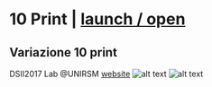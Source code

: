 # 10 Print | [launch / open](http://dsii-2017-unirsm.github.io/ccristiano22/10%20Print)
## Variazione 10 print ##
DSII2017 Lab @UNIRSM [website](http://dsii-2017-unirsm.github.io)
![alt text]()
![alt text]()
